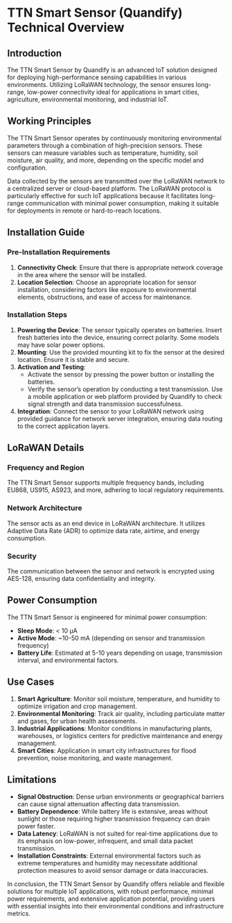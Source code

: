 # TTN Smart Sensor (Quandify) Technical Overview

## Introduction
The TTN Smart Sensor by Quandify is an advanced IoT solution designed for deploying high-performance sensing capabilities in various environments. Utilizing LoRaWAN technology, the sensor ensures long-range, low-power connectivity ideal for applications in smart cities, agriculture, environmental monitoring, and industrial IoT.

## Working Principles
The TTN Smart Sensor operates by continuously monitoring environmental parameters through a combination of high-precision sensors. These sensors can measure variables such as temperature, humidity, soil moisture, air quality, and more, depending on the specific model and configuration. 

Data collected by the sensors are transmitted over the LoRaWAN network to a centralized server or cloud-based platform. The LoRaWAN protocol is particularly effective for such IoT applications because it facilitates long-range communication with minimal power consumption, making it suitable for deployments in remote or hard-to-reach locations.

## Installation Guide

### Pre-Installation Requirements
1. **Connectivity Check**: Ensure that there is appropriate network coverage in the area where the sensor will be installed.
2. **Location Selection**: Choose an appropriate location for sensor installation, considering factors like exposure to environmental elements, obstructions, and ease of access for maintenance.

### Installation Steps
1. **Powering the Device**: The sensor typically operates on batteries. Insert fresh batteries into the device, ensuring correct polarity. Some models may have solar power options.
2. **Mounting**: Use the provided mounting kit to fix the sensor at the desired location. Ensure it is stable and secure.
3. **Activation and Testing**: 
   - Activate the sensor by pressing the power button or installing the batteries.
   - Verify the sensor’s operation by conducting a test transmission. Use a mobile application or web platform provided by Quandify to check signal strength and data transmission successfulness.
4. **Integration**: Connect the sensor to your LoRaWAN network using provided guidance for network server integration, ensuring data routing to the correct application layers.

## LoRaWAN Details

### Frequency and Region
The TTN Smart Sensor supports multiple frequency bands, including EU868, US915, AS923, and more, adhering to local regulatory requirements.

### Network Architecture
The sensor acts as an end device in LoRaWAN architecture. It utilizes Adaptive Data Rate (ADR) to optimize data rate, airtime, and energy consumption. 

### Security
The communication between the sensor and network is encrypted using AES-128, ensuring data confidentiality and integrity.

## Power Consumption
The TTN Smart Sensor is engineered for minimal power consumption:
- **Sleep Mode**: < 10 µA
- **Active Mode**: ~10-50 mA (depending on sensor and transmission frequency)
- **Battery Life**: Estimated at 5-10 years depending on usage, transmission interval, and environmental factors.

## Use Cases
1. **Smart Agriculture**: Monitor soil moisture, temperature, and humidity to optimize irrigation and crop management.
2. **Environmental Monitoring**: Track air quality, including particulate matter and gases, for urban health assessments.
3. **Industrial Applications**: Monitor conditions in manufacturing plants, warehouses, or logistics centers for predictive maintenance and energy management.
4. **Smart Cities**: Application in smart city infrastructures for flood prevention, noise monitoring, and waste management.

## Limitations
- **Signal Obstruction**: Dense urban environments or geographical barriers can cause signal attenuation affecting data transmission.
- **Battery Dependence**: While battery life is extensive, areas without sunlight or those requiring higher transmission frequency can drain power faster.
- **Data Latency**: LoRaWAN is not suited for real-time applications due to its emphasis on low-power, infrequent, and small data packet transmission.
- **Installation Constraints**: External environmental factors such as extreme temperatures and humidity may necessitate additional protection measures to avoid sensor damage or data inaccuracies.

In conclusion, the TTN Smart Sensor by Quandify offers reliable and flexible solutions for multiple IoT applications, with robust performance, minimal power requirements, and extensive application potential, providing users with essential insights into their environmental conditions and infrastructure metrics.